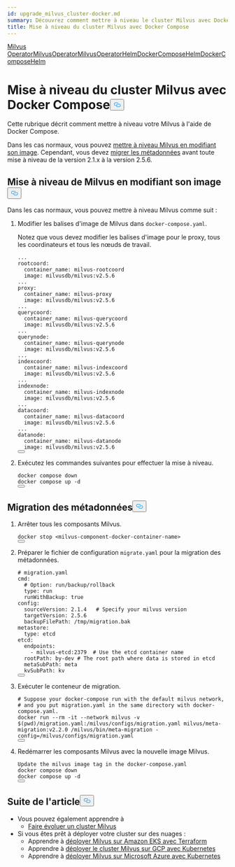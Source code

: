 ```yaml
---
id: upgrade_milvus_cluster-docker.md
summary: Découvrez comment mettre à niveau le cluster Milvus avec Docker Compose.
title: Mise à niveau du cluster Milvus avec Docker Compose
---
```

<div class="tab-wrapper"><a href="/docs/fr/upgrade_milvus_standalone-operator.md" class=''>Milvus OperatorMilvus</a><a href="/docs/fr/upgrade_milvus_cluster-operator.md" class=''>OperatorMilvus</a><a href="/docs/fr/configure-helm.md" class=''>OperatorHelmDocker</a><a href="/docs/fr/upgrade_milvus_standalone-helm.md" class=''>ComposeHelmDocker</a><a href="/docs/fr/upgrade_milvus_cluster-helm.md" class=''>ComposeHelm</a></div>
<h1 id="Upgrade-Milvus-Cluster-with-Docker-Compose" class="common-anchor-header">Mise à niveau du cluster Milvus avec Docker Compose<button data-href="#Upgrade-Milvus-Cluster-with-Docker-Compose" class="anchor-icon" translate="no">
      <svg translate="no"
        aria-hidden="true"
        focusable="false"
        height="20"
        version="1.1"
        viewBox="0 0 16 16"
        width="16"
      >
        <path
          fill="#0092E4"
          fill-rule="evenodd"
          d="M4 9h1v1H4c-1.5 0-3-1.69-3-3.5S2.55 3 4 3h4c1.45 0 3 1.69 3 3.5 0 1.41-.91 2.72-2 3.25V8.59c.58-.45 1-1.27 1-2.09C10 5.22 8.98 4 8 4H4c-.98 0-2 1.22-2 2.5S3 9 4 9zm9-3h-1v1h1c1 0 2 1.22 2 2.5S13.98 12 13 12H9c-.98 0-2-1.22-2-2.5 0-.83.42-1.64 1-2.09V6.25c-1.09.53-2 1.84-2 3.25C6 11.31 7.55 13 9 13h4c1.45 0 3-1.69 3-3.5S14.5 6 13 6z"
        ></path>
      </svg>
    </button></h1><p>Cette rubrique décrit comment mettre à niveau votre Milvus à l'aide de Docker Compose.</p>
<p>Dans les cas normaux, vous pouvez <a href="#Upgrade-Milvus-by-changing-its-image">mettre à niveau Milvus en modifiant son image</a>. Cependant, vous devez <a href="#Migrate-the-metadata">migrer les métadonnées</a> avant toute mise à niveau de la version 2.1.x à la version 2.5.6.</p>
<h2 id="Upgrade-Milvus-by-changing-its-image" class="common-anchor-header">Mise à niveau de Milvus en modifiant son image<button data-href="#Upgrade-Milvus-by-changing-its-image" class="anchor-icon" translate="no">
      <svg translate="no"
        aria-hidden="true"
        focusable="false"
        height="20"
        version="1.1"
        viewBox="0 0 16 16"
        width="16"
      >
        <path
          fill="#0092E4"
          fill-rule="evenodd"
          d="M4 9h1v1H4c-1.5 0-3-1.69-3-3.5S2.55 3 4 3h4c1.45 0 3 1.69 3 3.5 0 1.41-.91 2.72-2 3.25V8.59c.58-.45 1-1.27 1-2.09C10 5.22 8.98 4 8 4H4c-.98 0-2 1.22-2 2.5S3 9 4 9zm9-3h-1v1h1c1 0 2 1.22 2 2.5S13.98 12 13 12H9c-.98 0-2-1.22-2-2.5 0-.83.42-1.64 1-2.09V6.25c-1.09.53-2 1.84-2 3.25C6 11.31 7.55 13 9 13h4c1.45 0 3-1.69 3-3.5S14.5 6 13 6z"
        ></path>
      </svg>
    </button></h2><p>Dans les cas normaux, vous pouvez mettre à niveau Milvus comme suit :</p>
<ol>
<li><p>Modifier les balises d'image de Milvus dans <code translate="no">docker-compose.yaml</code>.</p>
<p>Notez que vous devez modifier les balises d'image pour le proxy, tous les coordinateurs et tous les nœuds de travail.</p>
<pre><code translate="no" class="language-yaml">...
rootcoord:
  container_name: milvus-rootcoord
  image: milvusdb/milvus:v2.5.6
...
proxy:
  container_name: milvus-proxy
  image: milvusdb/milvus:v2.5.6
...
querycoord:
  container_name: milvus-querycoord
  image: milvusdb/milvus:v2.5.6  
...
querynode:
  container_name: milvus-querynode
  image: milvusdb/milvus:v2.5.6
...
indexcoord:
  container_name: milvus-indexcoord
  image: milvusdb/milvus:v2.5.6
...
indexnode:
  container_name: milvus-indexnode
  image: milvusdb/milvus:v2.5.6 
...
datacoord:
  container_name: milvus-datacoord
  image: milvusdb/milvus:v2.5.6   
...
datanode:
  container_name: milvus-datanode
  image: milvusdb/milvus:v2.5.6
<button class="copy-code-btn"></button></code></pre></li>
<li><p>Exécutez les commandes suivantes pour effectuer la mise à niveau.</p>
<pre><code translate="no" class="language-shell">docker compose down
docker compose up -d
<button class="copy-code-btn"></button></code></pre></li>
</ol>
<h2 id="Migrate-the-metadata" class="common-anchor-header">Migration des métadonnées<button data-href="#Migrate-the-metadata" class="anchor-icon" translate="no">
      <svg translate="no"
        aria-hidden="true"
        focusable="false"
        height="20"
        version="1.1"
        viewBox="0 0 16 16"
        width="16"
      >
        <path
          fill="#0092E4"
          fill-rule="evenodd"
          d="M4 9h1v1H4c-1.5 0-3-1.69-3-3.5S2.55 3 4 3h4c1.45 0 3 1.69 3 3.5 0 1.41-.91 2.72-2 3.25V8.59c.58-.45 1-1.27 1-2.09C10 5.22 8.98 4 8 4H4c-.98 0-2 1.22-2 2.5S3 9 4 9zm9-3h-1v1h1c1 0 2 1.22 2 2.5S13.98 12 13 12H9c-.98 0-2-1.22-2-2.5 0-.83.42-1.64 1-2.09V6.25c-1.09.53-2 1.84-2 3.25C6 11.31 7.55 13 9 13h4c1.45 0 3-1.69 3-3.5S14.5 6 13 6z"
        ></path>
      </svg>
    </button></h2><ol>
<li><p>Arrêter tous les composants Milvus.</p>
<pre><code translate="no">docker stop &lt;milvus-component-docker-container-name&gt;
<button class="copy-code-btn"></button></code></pre></li>
<li><p>Préparer le fichier de configuration <code translate="no">migrate.yaml</code> pour la migration des métadonnées.</p>
<pre><code translate="no" class="language-yaml"><span class="hljs-comment"># migration.yaml</span>
cmd:
  <span class="hljs-comment"># Option: run/backup/rollback</span>
  <span class="hljs-built_in">type</span>: run
  runWithBackup: true
config:
  sourceVersion: <span class="hljs-number">2.1</span><span class="hljs-number">.4</span>   <span class="hljs-comment"># Specify your milvus version</span>
  targetVersion: <span class="hljs-number">2.5</span><span class="hljs-number">.6</span>
  backupFilePath: /tmp/migration.bak
metastore:
  <span class="hljs-built_in">type</span>: etcd
etcd:
  endpoints:
    - milvus-etcd:<span class="hljs-number">2379</span>  <span class="hljs-comment"># Use the etcd container name</span>
  rootPath: by-dev <span class="hljs-comment"># The root path where data is stored in etcd</span>
  metaSubPath: meta
  kvSubPath: kv
<button class="copy-code-btn"></button></code></pre></li>
<li><p>Exécuter le conteneur de migration.</p>
<pre><code translate="no"><span class="hljs-comment"># Suppose your docker-compose run with the default milvus network,</span>
<span class="hljs-comment"># and you put migration.yaml in the same directory with docker-compose.yaml.</span>
docker run --<span class="hljs-built_in">rm</span> -it --network milvus -v $(<span class="hljs-built_in">pwd</span>)/migration.yaml:/milvus/configs/migration.yaml milvus/meta-migration:v2.2.0 /milvus/bin/meta-migration -config=/milvus/configs/migration.yaml
<button class="copy-code-btn"></button></code></pre></li>
<li><p>Redémarrer les composants Milvus avec la nouvelle image Milvus.</p>
<pre><code translate="no">Update the milvus image tag in the docker-compose.yaml
docker compose down
docker compose up -d
<button class="copy-code-btn"></button></code></pre></li>
</ol>
<h2 id="Whats-next" class="common-anchor-header">Suite de l'article<button data-href="#Whats-next" class="anchor-icon" translate="no">
      <svg translate="no"
        aria-hidden="true"
        focusable="false"
        height="20"
        version="1.1"
        viewBox="0 0 16 16"
        width="16"
      >
        <path
          fill="#0092E4"
          fill-rule="evenodd"
          d="M4 9h1v1H4c-1.5 0-3-1.69-3-3.5S2.55 3 4 3h4c1.45 0 3 1.69 3 3.5 0 1.41-.91 2.72-2 3.25V8.59c.58-.45 1-1.27 1-2.09C10 5.22 8.98 4 8 4H4c-.98 0-2 1.22-2 2.5S3 9 4 9zm9-3h-1v1h1c1 0 2 1.22 2 2.5S13.98 12 13 12H9c-.98 0-2-1.22-2-2.5 0-.83.42-1.64 1-2.09V6.25c-1.09.53-2 1.84-2 3.25C6 11.31 7.55 13 9 13h4c1.45 0 3-1.69 3-3.5S14.5 6 13 6z"
        ></path>
      </svg>
    </button></h2><ul>
<li>Vous pouvez également apprendre à<ul>
<li><a href="/docs/fr/scaleout.md">Faire évoluer un cluster Milvus</a></li>
</ul></li>
<li>Si vous êtes prêt à déployer votre cluster sur des nuages :<ul>
<li>Apprendre à <a href="/docs/fr/eks.md">déployer Milvus sur Amazon EKS avec Terraform</a></li>
<li>Apprendre à <a href="/docs/fr/gcp.md">déployer le cluster Milvus sur GCP avec Kubernetes</a></li>
<li>Apprendre à <a href="/docs/fr/azure.md">déployer Milvus sur Microsoft Azure avec Kubernetes</a></li>
</ul></li>
</ul>
